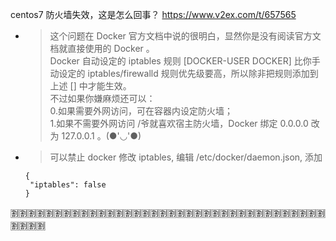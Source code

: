 
centos7 防火墙失效，这是怎么回事？ https://www.v2ex.com/t/657565
- > 这个问题在 Docker 官方文档中说的很明白，显然你是没有阅读官方文档就直接使用的 Docker 。
    <br> Docker 自动设定的 iptables 规则 [DOCKER-USER DOCKER] 比你手动设定的 iptables/firewalld 规则优先级要高，所以除非把规则添加到上述 [] 中才能生效。
    <br> 不过如果你嫌麻烦还可以：
    <br> 0.如果需要外网访问，可在容器内设定防火墙；
    <br> 1.如果不需要外网访问 /爷就喜欢宿主防火墙，Docker 绑定 0.0.0.0 改为 127.0.0.1 。(●'◡'●)
- > 可以禁止 docker 修改 iptables, 编辑 /etc/docker/daemon.json, 添加
    ```
    {
     "iptables": false
    }
    ```

:u5272::u5272::u5272::u5272::u5272::u5272::u5272::u5272::u5272::u5272::u5272::u5272::u5272::u5272::u5272::u5272::u5272::u5272::u5272::u5272::u5272::u5272::u5272::u5272::u5272::u5272::u5272::u5272::u5272::u5272::u5272::u5272::u5272::u5272::u5272::u5272::u5272::u5272::u5272::u5272:

